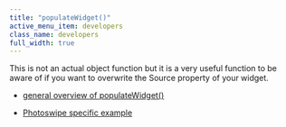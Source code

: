 ```yaml
---
title: "populateWidget()"
active_menu_item: developers
class_name: developers
full_width: true
---
```



This is not an actual object function but it is a very useful function to be aware of if you want to overwrite the Source property of your widget.

 - [general overview of populateWidget()](../../widget-data-state-manipulation/populatewidget/)

 - [Photoswipe specific example](../../widget-data-state-manipulation/populatewidget/photoswipe-example)

